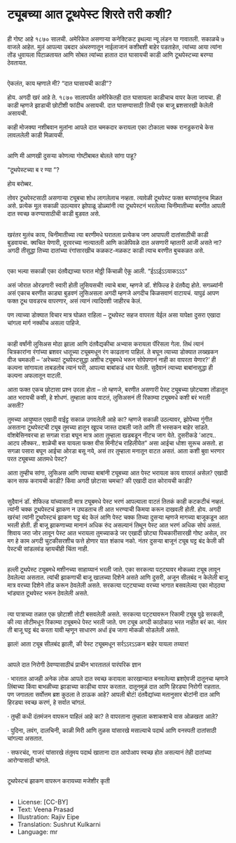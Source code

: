 # ट्यूबच्या आत टूथपेस्ट शिरते तरी कशी?

##
ही गोष्ट आहे १८७० सालची. अमेरिकेत असणाऱ्या कनेक्टिकट इथल्या न्यू लंडन या गावातली. सकाळचे ७ वाजले आहेत. मुलं आपल्या उबदार अंथरुणातून नाईलाजानं कशीबशी बाहेर पडताहेत, त्यांच्या आया त्यांना तोंड धुवायला पिटाळतायत आणि सोबत त्यांच्या हातात दात घासायची काडी आणि टूथपेस्टच्या बरण्या ठेवतायत.

##
ऐकलंत, काय म्हणाले मी? “दात घासायची काडी”?

होय. अगदी खरं आहे ते. १८७० सालापर्यंत अमेरिकेतही दात घासायला काडीचाच वापर केला जायचा. ही काडी म्हणजे झाडाची छोटीशी फांदीच असायची. दात घासण्यासाठी तिची एक बाजू ब्रशसारखी केलेली असायची.

काही मोजक्या नशीबवान मुलांना आपले दात चमकदार करायला एका टोकाला चक्क रानडुकराचे केस लावललेली काडी मिळायची.

##
आणि मी आणखी दुसऱ्या कोणत्या गोष्टीबाबत बोलले सांगा पाहू?

“टूथपेस्टच्या ब र ण्या ”?

होय बरोब्बर.

तोवर टूथपेस्टसाठी असणाऱ्या ट्यूबचा शोध लागलेलाच नव्हता. त्यावेळी टूथपेस्ट फक्त बरण्यांतूनच मिळत असे. प्रत्येक मूल सकाळी उठल्यावर झोपाळू डोळ्यांनी त्या टूथपेस्टनं भरलेल्या चिनीमातीच्या बरणीत आपली दात स्वच्छ करण्यासाठीची काडी बुडवत असे.

##
खरंतर मुलंच काय, चिनीमातीच्या त्या बरणीमधे घरातला प्रत्येकच जण आपापली दातांसाठीची काडी बुडवायचा. क्वचित येणारी, दूरवरच्या नात्यातली आणि काळेपिवळे दात असणारी म्हातारी आजी असते ना? अगदी तीसुद्धा तिच्या दातांच्या रंगांसारखीच कळकट-मळकट काडी त्याच बरणीत बुचकळत असे.

##
एका भल्या सकाळी एका दंतवैद्याच्या घरात मोठ्ठी किंचाळी ऐकू आली. “ईऽऽईऽऽयाकऽऽऽ“

असं जोरात ओरडणारी स्वारी होती लुसियसची! त्याचे बाबा, म्हणजे डॉ. शेफिल्ड हे दंतवैद्य होते. सगळ्यांनी असं एकाच बरणीत काड्या बुडवणं लुसिअसला अगदी म्हणजे अगदीच किळसवाणं वाटायचं. यापुढं आपण फक्त टूथ पावडरच वापरणार, असं त्यानं त्यादिवशी जाहीरच केलं.

पण त्याच्या डोक्यात विचार मात्र घोळत राहिला – टूथपेस्ट सहज वापरता येईल असा यापेक्षा दुसरा एखादा चांगला मार्ग नक्कीच असला पाहिजे.

##
काही वर्षांनी लुसिअस मोठा झाला आणि दंतवैद्यकीचा अभ्यास करायला पॅरिसला गेला. तिथं त्यानं चित्रकारांना रंगांच्या ब्रशवर धातूच्या ट्यूबमधून रंग काढताना पाहिलं. ते बघून त्याच्या डोक्यात लख्खकन वीज चमकली – ’अरेच्च्या! टूथपेस्टसुद्धा अशीच ट्यूबमधे भरून सोपेपणानं नाही का वापरता येणार?’ ही कल्पना सांगायला ताबडतोब त्यानं घरी, आपल्या बाबांकडं धाव घेतली. सुदैवानं त्याच्या बाबांनासुद्धा ही कल्पना अफलातून वाटली.

आता फक्त एकच छोटासा प्रश्न उरला होता – तो म्हणजे, बरणीत असणारी पेस्ट ट्यूबच्या छोट्याशा तोंडातून आत भरायची कशी, हे शोधणं. तुम्हाला काय वाटतं, लुसिअसनं ती रिकाम्या ट्यूबमधे कशी बरं भरली असती?

तुमच्या आयुष्यात एखादी वाईट्ट सकाळ उगवलेली आहे का? म्हणजे सकाळी उठल्यावर, झोपेच्या गुंगीत असताना टूथपेस्टची ट्यूब तुमच्या हातून खूपच जास्त दाबली जाते आणि ती भस्सकन बाहेर सांडते. वॉशबेसिनवरचा हा सगळा राडा बघून मात्र आता तुम्हाला खडबडून नीटच जाग येते. दुसरीकडे ’आटप.. आटप लौक्कर.. शाळेची बस यायला फक्त वीस मिनीटंच राहिलीयेत” असा आईचा धोशा सुरूच असतो. हा सगळा पसारा बघून आईचा ओरडा बसू नये, असं तर तुम्हाला मनातून वाटत असतं. आता कशी बुवा भरणार परत ट्यूबच्या आतमधे पेस्ट?

आता तुम्हीच सांगा, लुसिअस आणि त्याच्या बाबांनी ट्यूबच्या आत पेस्ट भरायला काय वापरलं असेल? एखादी कान साफ करायची काडी? किंवा अगदी छोटासा चमचा? की एखादी दात कोरायची काडी?

##
सुदैवानं डॉ. शेफिल्ड यांच्यासाठी मात्र ट्यूबमधे पेस्ट भरणं आपल्याला वाटतं तितकं काही कटकटीचं नव्हतं. त्यांनी चक्क टूथपेस्टचं झाकण न उघडताच ती आत भरण्याची किमया करून दाखवली होती. होय. अगदी खरंच! त्यांनी टूथपेस्टचं झाकण घट्ट बंद केलं आणि पेस्ट चक्क तिच्या दुसऱ्या म्हणजे मागच्या बाजूकडून आत भरली होती. ही बाजू झाकणाच्या मानानं अधिक रुंद असल्यानं तिथून पेस्ट आत भरणं अधिक सोपं असतं. शिवाय जरा जोर लावून पेस्ट आत भरायला तुमच्याकडे जर एखादी छोट्या पिचकारीसारखी गोष्ट असेल, तर मग हे काम अगदी चुटकीसरशीच फत्ते होणार यात शंकाच नको. नंतर दुसऱ्या बाजूनं ट्यूब घट्ट बंद केली की पेस्टची सांडलवंड व्हायचीही चिंता नाही.

##
हल्ली टूथपेस्ट ट्यूबमधे मशीनच्या साहाय्यानं भरली जाते. एका सरकत्या पट्ट्यावर मोकळ्या ट्यूब लावून ठेवलेल्या असतात. त्यांची झाकणाची बाजू खालच्या दिशेने असते आणि दुसरी, अजून सीलबंद न केलेली बाजू मात्र वरच्या दिशेने तोंड करून ठेवलेली असते. सरकत्या पट्ट्याच्या वरच्या भागात बसवलेल्या एका मोठ्ठ्या भांड्यात टूथपेस्ट भरून ठेवलेली असते.

##
त्या पात्राच्या तळात एक छोटाशी तोटी बसवलेली असते. सरकत्या पट्ट्यावरून रिकामी ट्यूब पुढे सरकली, की त्या तोटीमधून रिकाम्या ट्यूबमधे पेस्ट भरली जाते. पण ट्यूब अगदी काठोकाठ भरत नाहीत बरं का. नंतर ती बाजू घट्ट बंद करता यावी म्हणून साधारण अर्धा इंच जागा मोकळी सोडलेली असते.

झालं! आता ट्यूब सीलबंद झाली, की पेस्ट ट्यूबमधून सर्रऽऽरऽऽकन बाहेर यायला तय्यार!

##
आपले दात निरोगी ठेवण्यासाठीचं प्राचीन भारतातलं पारंपरिक ज्ञान 

· भारतात आजही अनेक लोक आपले दात स्वच्छ करायला कारखान्यात बनवलेल्या ब्रशऐवजी दातूनचा म्हणजे लिंबाच्या किंवा बाभळीच्या झाडाच्या काडीचा वापर करतात. दातूनमुळं दात आणि हिरड्या निरोगी राहतात. पण जगातला सर्वोत्तम ब्रश कुठला ते ठाऊक आहे? आपली बोटं! दंतवैद्यांच्या मतानुसार बोटांनी दात आणि हिरड्या स्वच्छ करणं, हे सर्वात चांगलं.

· तुम्ही कधी दंतमंजन वापरून पाहिलं आहे का? ते वापरताना तुम्हाला कशाकशाचे वास ओळखता आले?

· पुदिना, लवंग, दालचिनी, काळी मिरी आणि तुळस यांसारखे मसाल्याचे पदार्थ आणि वनस्पती दातांसाठी चांगल्या असतात.

· सफरचंद, गाजरं यांसारखे तंतुमय पदार्थ खाताना दात आपोआप स्वच्छ होत असल्यानं तेही दातांच्या आरोग्यासाठी चांगले.

##
टूथपेस्टचं झाकण वापरून करायच्या मजेशीर कृती

##
* License: [CC-BY]
* Text: Veena Prasad
* Illustration: Rajiv Eipe
* Translation: Sushrut Kulkarni
* Language: mr

